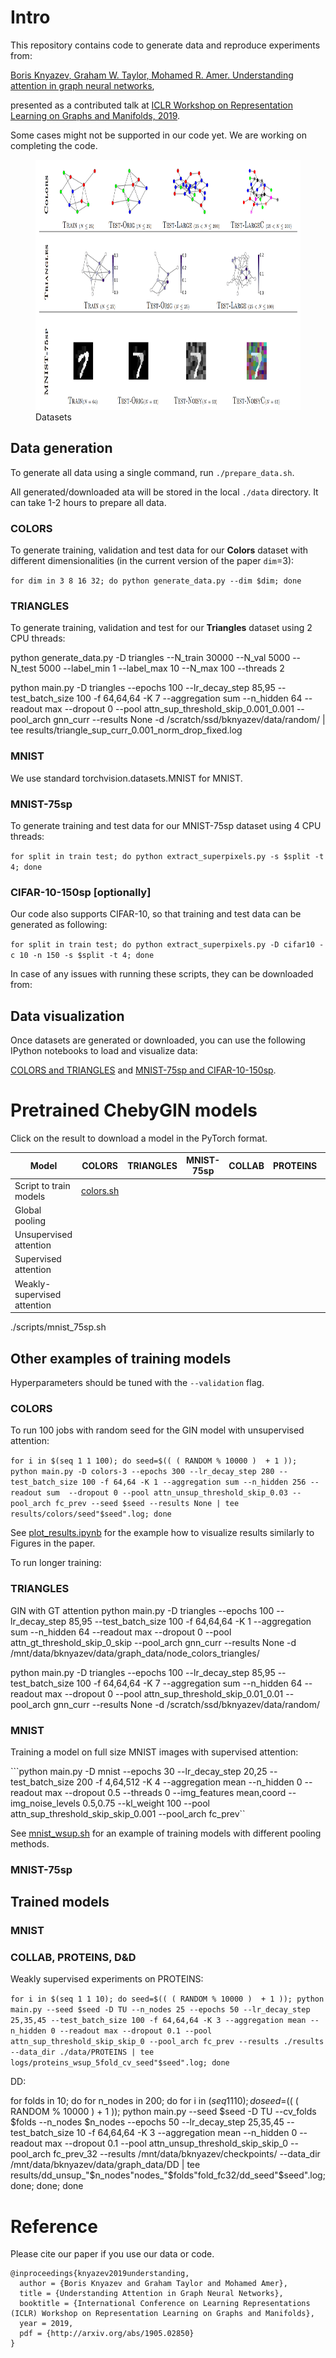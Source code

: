 # Intro

This repository contains code to generate data and reproduce experiments from:

[Boris Knyazev, Graham W. Taylor, Mohamed R. Amer. Understanding attention in graph neural networks](https://arxiv.org/abs/1905.02850),

presented as a contributed talk at [ICLR Workshop on Representation Learning on Graphs and Manifolds, 2019](https://rlgm.github.io/cfp/).

Some cases might not be supported in our code yet. We are working on completing the code.

<figure> <img src="data/datasets.png" height="400"><figcaption>Datasets</figcaption></figure>


## Data generation

To generate all data using a single command, run ```./prepare_data.sh```.

All generated/downloaded ata will be stored in the local ```./data``` directory.
It can take 1-2 hours to prepare all data.


### COLORS
To generate training, validation and test data for our **Colors** dataset with different dimensionalities
(in the current version of the paper ```dim```=3):

```for dim in 3 8 16 32; do python generate_data.py --dim $dim; done```

### TRIANGLES

To generate training, validation and test for our **Triangles** dataset using 2 CPU threads:

python generate_data.py -D triangles --N_train 30000 --N_val 5000 --N_test 5000 --label_min 1 --label_max 10 --N_max 100 --threads 2

python main.py -D triangles --epochs 100 --lr_decay_step 85,95 --test_batch_size 100 -f 64,64,64 -K 7 --aggregation sum --n_hidden 64 --readout max  --dropout 0 --pool attn_sup_threshold_skip_0.001_0.001 --pool_arch gnn_curr  --results None -d /scratch/ssd/bknyazev/data/random/ | tee results/triangle_sup_curr_0.001_norm_drop_fixed.log

### MNIST

We use standard torchvision.datasets.MNIST for MNIST.

### MNIST-75sp
To generate training and test data for our MNIST-75sp dataset using 4 CPU threads:

```for split in train test; do python extract_superpixels.py -s $split -t 4; done```

### CIFAR-10-150sp [optionally]
Our code also supports CIFAR-10, so that training and test data can be generated as following:

```for split in train test; do python extract_superpixels.py -D cifar10 -c 10 -n 150 -s $split -t 4; done```

In case of any issues with running these scripts, they can be downloaded from:


## Data visualization
Once datasets are generated or downloaded, you can use the following IPython notebooks to load and visualize data:

[COLORS and TRIANGLES](graphs_visualize.ipynb) and [MNIST-75sp and CIFAR-10-150sp](superpixels_visualize.ipynb).


# Pretrained ChebyGIN models

Click on the result to download a model in the PyTorch format.

| Model                 | COLORS | TRIANGLES | MNIST-75sp | COLLAB | PROTEINS | D&D
| --------------------- |:-------------:|:-------------:|:-------------:|:-------------:|:-------------:|:-------------:|
| Script to train models | [colors.sh](scripts/colors.sh) | | | | | |
| Global pooling |  |  | | | | |
| Unsupervised attention |  |  | | | | |
| Supervised attention |  |  | | | | |
| Weakly-supervised attention |  |  | | | | | |

./scripts/mnist_75sp.sh

## Other examples of training models

Hyperparameters should be tuned with the ```--validation``` flag.

### COLORS

To run 100 jobs with random seed for the GIN model with unsupervised attention:

```for i in $(seq 1 1 100); do seed=$(( ( RANDOM % 10000 )  + 1 )); python main.py -D colors-3 --epochs 300 --lr_decay_step 280 --test_batch_size 100 -f 64,64 -K 1 --aggregation sum --n_hidden 256 --readout sum  --dropout 0 --pool attn_unsup_threshold_skip_0.03 --pool_arch fc_prev --seed $seed --results None | tee results/colors/seed"$seed".log; done```

See [plot_results.ipynb](plot_results.ipynb) for the example how to visualize results similarly to Figures in the paper.

To run longer training:

### TRIANGLES

GIN with GT attention
 python main.py -D triangles --epochs 100 --lr_decay_step 85,95 --test_batch_size 100 -f 64,64,64 -K 1 --aggregation sum --n_hidden 64 --readout max  --dropout 0 --pool attn_gt_threshold_skip_0_skip --pool_arch gnn_curr  --results None -d /mnt/data/bknyazev/data/graph_data/node_colors_triangles/

python main.py -D triangles --epochs 100 --lr_decay_step 85,95 --test_batch_size 100 -f 64,64,64 -K 7 --aggregation sum --n_hidden 64 --readout max  --dropout 0 --pool attn_sup_threshold_skip_0.01_0.01 --pool_arch gnn_curr  --results None -d /scratch/ssd/bknyazev/data/random/

### MNIST

Training a model on full size MNIST images with supervised attention:

```python main.py -D mnist --epochs 30 --lr_decay_step 20,25 --test_batch_size 200 -f 4,64,512 -K 4 --aggregation mean --n_hidden 0 --readout max --dropout 0.5 --threads 0 --img_features mean,coord --img_noise_levels 0.5,0.75 --kl_weight 100 --pool attn_sup_threshold_skip_skip_0.001 --pool_arch fc_prev``

See [mnist_wsup.sh](mnist_wsup.sh) for an example of training models with different pooling methods.

### MNIST-75sp

## Trained models

### MNIST

### COLLAB, PROTEINS, D&D

Weakly supervised experiments on PROTEINS:

```for i in $(seq 1 1 10); do seed=$(( ( RANDOM % 10000 )  + 1 )); python main.py --seed $seed -D TU --n_nodes 25 --epochs 50 --lr_decay_step 25,35,45 --test_batch_size 100 -f 64,64,64 -K 3 --aggregation mean --n_hidden 0 --readout max --dropout 0.1 --pool attn_sup_threshold_skip_skip_0 --pool_arch fc_prev --results ./results --data_dir ./data/PROTEINS | tee logs/proteins_wsup_5fold_cv_seed"$seed".log; done```

DD:

for folds in 10; do for n_nodes in 200; do for i in $(seq 1 1 10); do seed=$(( ( RANDOM % 10000 )  + 1 )); python main.py --seed $seed -D TU --cv_folds $folds --n_nodes $n_nodes --epochs 50 --lr_decay_step 25,35,45 --test_batch_size 10 -f 64,64,64 -K 3 --aggregation mean --n_hidden 0 --readout max --dropout 0.1 --pool attn_unsup_threshold_skip_skip_0 --pool_arch fc_prev_32 --results /mnt/data/bknyazev/checkpoints/ --data_dir /mnt/data/bknyazev/data/graph_data/DD | tee results/dd_unsup_"$n_nodes"nodes_"$folds"fold_fc32/dd_seed"$seed".log;  done; done; done





# Reference

Please cite our paper if you use our data or code.

```
@inproceedings{knyazev2019understanding,
  author = {Boris Knyazev and Graham Taylor and Mohamed Amer},
  title = {Understanding Attention in Graph Neural Networks},
  booktitle = {International Conference on Learning Representations (ICLR) Workshop on Representation Learning on Graphs and Manifolds},
  year = 2019,
  pdf = {http://arxiv.org/abs/1905.02850}
}
```
